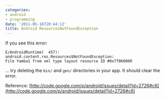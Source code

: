 ```yaml
---
categories:
- android
- programming
date: '2011-05-16T20:44:12'
title: Android ResourcesNotFoundException
---
```



If you see this error:

    E/AndroidRuntime(  457): android.content.res.Resources$NotFoundException:
    File Yamba1 from xml type layout resource ID #0x7f060000

... try deleting the `bin/` and `gen/` directories in your app. It should
clear the error.

Reference: [http://code.google.com/p/android/issues/detail?id=2726#c6](http://code.google.com/p/android/issues/detail?id=2726#c6)
